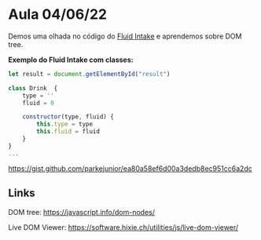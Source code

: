 # Aula 04/06/22
Demos uma olhada no código do [Fluid Intake](https://github.com/YaraWS/fluid-intake) e aprendemos sobre DOM tree.

**Exemplo do Fluid Intake com classes:**
```js
let result = document.getElementById("result")

class Drink  {
    type = ''
    fluid = 0

    constructor(type, fluid) {
        this.type = type
        this.fluid = fluid
    }
}
...
```
https://gist.github.com/parkejunior/ea80a58ef6d00a3dedb8ec951cc6a2dc

## Links
DOM tree: https://javascript.info/dom-nodes/

Live DOM Viewer: https://software.hixie.ch/utilities/js/live-dom-viewer/